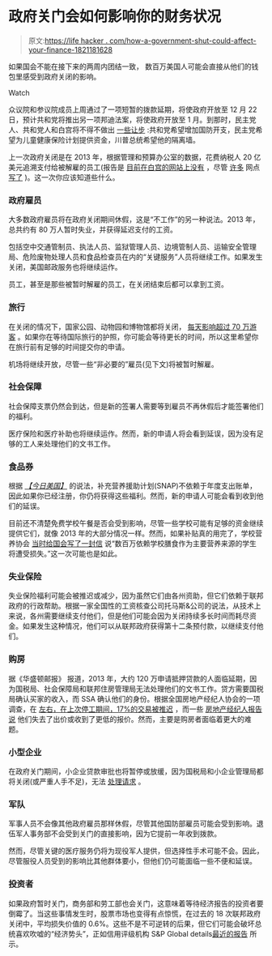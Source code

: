 # 政府关门会如何影响你的财务状况

> 原文:[https://life hacker . com/how-a-government-shut-could-affect-your-finance-1821181628](https://lifehacker.com/how-a-government-shutdown-could-affect-your-finances-1821181628)

如果国会不能在接下来的两周内团结一致， 数百万美国人可能会直接从他们的钱包里感受到政府关闭的影响。

Watch

众议院和参议院成员上周通过了一项短暂的拨款延期，将使政府开放至 12 月 22 日，预计共和党将推出另一项邦迪法案，将使政府开放至 1 月。到那时，民主党人、共和党人和白宫将不得不做出 [一些让步](https://www.cbsnews.com/news/what-will-keep-the-government-from-shutting-down/) :共和党希望增加国防开支，民主党希望为儿童健康保险计划提供资金，川普总统希望他的隔离墙。

上一次政府关闭是在 2013 年，根据管理和预算办公室的数据，花费纳税人 20 亿美元追溯支付给被解雇的员工(报告是 [目前在白宫的网站上没有](https://www.whitehouse.gov/sites/default/files/omb/reports/impacts-and-costs-of-october-2013-federal-government-shutdown-report.pdf) ，尽管 [许多](https://www.fedmanager.com/9-e-report/featured/general-news/1465-omb-details-costs-of-government-shutdown) 网点 [写了](http://www.washingtonexaminer.com/omb-furloughed-federal-employees-paid-2-billion-for-not-working/article/2538689) )。这一次你应该知道些什么。

### **政府雇员**

大多数政府雇员将在政府关闭期间休假，这是“不工作”的另一种说法。2013 年，总共约有 80 万人暂时失业，并获得延迟支付的工资。

包括空中交通管制员、执法人员、监狱管理人员、边境管制人员、运输安全管理局、危险废物处理人员和食品检查员在内的“关键服务”人员将继续工作。如果发生关闭，美国邮政服务也将继续运作。

员工，甚至是那些被暂时解雇的员工，在关闭结束后都可以拿到工资。

### 旅行

在关闭的情况下，国家公园、动物园和博物馆都将关闭， [每天影响超过 70 万游客](https://www.nationalparks.org/connect/blog/government-shutdown-and-your-national-parks-what-you-need-know) 。如果你在等待国际旅行的护照，你可能会等待更长的时间，所以这里希望你在旅行前有足够的时间提交你的申请。

机场将继续开放，尽管一些“非必要的”雇员(见下文)将被暂时解雇。

### **社会保障**

社会保障支票仍然会到达，但是新的签署人需要等到雇员不再休假后才能签署他们的福利。

医疗保险和医疗补助也将继续运作。然而，新的申请人将会看到延误，因为没有足够的工人来处理他们的文书工作。

### 食品券

根据 [*【今日美国】*](https://www.usatoday.com/story/news/politics/2017/04/24/what-happens-in-a-government-shutdown/100838716/) 的说法，补充营养援助计划(SNAP)不依赖于年度支出账单，因此如果你已经注册，你仍将获得这些福利。然而，新的申请人可能会看到收到他们的延误。

目前还不清楚免费学校午餐是否会受到影响，尽管一些学校可能有足够的资金继续提供它们，就像 2013 年的大部分情况一样。然而，如果补贴真的用完了，学校营养协会 [当时给国会写了一封信](https://www.nytimes.com/news/fiscal-crisis/2013/10/11/schools-fear-shutdowns-threat-to-lunch-programs/) 说“数百万依赖学校膳食作为主要营养来源的学生将遭受损失。”这一次可能也是如此。

### 失业保险

失业保险福利可能会被推迟或减少，因为虽然它们由各州资助，但它们依赖于联邦政府的行政帮助。根据一家全国性的工资核查公司托马斯&公司的说法，从技术上来说，各州需要继续支付他们，但是他们可能会因为关闭持续多长时间而耗尽资金。如果发生这种情况，他们可以从联邦政府获得第十二条预付款，以继续支付他们。

### 购房

据《华盛顿邮报》 报道，2013 年，大约 120 万申请抵押贷款的人面临延期，因为国税局、社会保障局和联邦住房管理局无法处理他们的文书工作。贷方需要国税局确认买家的收入，而 SSA 确认他们的身份。根据全国房地产经纪人协会的一项调查，在 [左右，在上次停工期间，17%的交易被推迟](http://economistsoutlook.blogs.realtor.org/2013/12/04/impact-of-the-government-shutdown/) ，而一些 [房地产经纪人报告说](https://www.cnbc.com/2017/04/21/government-shutdown-would-create-mortgage-roadblocks.html) 他们失去了出价或收到了更低的报价。然而，主要是购房者面临着更大的难题。

### 小型企业

在政府关门期间，小企业贷款审批也将暂停或放缓，因为国税局和小企业管理局都将关闭(或严重人手不足)，无法 [处理请求](https://www.washingtonpost.com/business/on-small-business/government-shutdown-leaves-small-business-loans-in-limbo-shutters-sba/2013/09/30/1956ddaa-2a0d-11e3-8ade-a1f23cda135e_story.html?utm_term=.73d542bcf448) 。

### 军队

军事人员不会像其他政府雇员那样休假，尽管其他国防部雇员可能会受到影响。退伍军人事务部不会受到关门的直接影响，因为它提前一年收到拨款。

然而，尽管关键的医疗服务仍将为现役军人提供，但选择性手术可能不会。因此，尽管服役人员受到的影响比其他群体要小，但他们仍可能面临一些不便和延误。

### 投资者

如果政府暂时关门，商务部和劳工部也会关门，这意味着等待经济报告的投资者要倒霉了。当这些事情发生时，股票市场也变得有点惊慌，在过去的 18 次联邦政府关闭中，平均损失价值的 0.6%。这些不是不可逆转的后果，但它们可能会破坏总统喜欢吹嘘的“经济势头”，正如信用评级机构 S&P Global details[最近的报告](http://money.cnn.com/2017/12/06/news/economy/government-shutdown-december-2017/index.html) 所示。